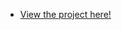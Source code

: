 
- <a href="https://kfig21.github.io/memory_card_project/" target="_blank" rel="noopener noreferrer">View the project here!</a>

